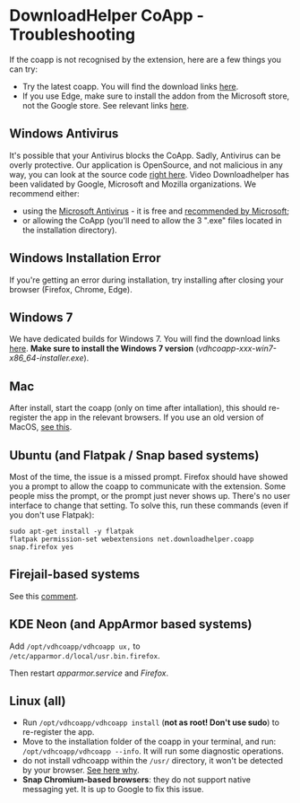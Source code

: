 # DownloadHelper CoApp - Troubleshooting

If the coapp is not recognised by the extension, here are a few things you can try:

- Try the latest coapp. You will find the download links [here](https://www.downloadhelper.net/install-coapp-v2).
- If you use Edge, make sure to install the addon from the Microsoft store, not the Google store. See relevant links [here](https://www.downloadhelper.net/install).

## Windows Antivirus

It's possible that your Antivirus blocks the CoApp. Sadly, Antivirus can be overly protective. Our application is OpenSource, and not malicious in any way, you can look at the source code [right here](https://github.com/aclap-dev/vdhcoapp). Video Downloadhelper has been validated by Google, Microsoft and Mozilla organizations. We recommend either:

- using the [Microsoft Antivirus](https://www.microsoft.com/en-us/windows/comprehensive-security) - it is free and [recommended by Microsoft](https://learn.microsoft.com/en-us/microsoft-365/security/defender-endpoint/why-use-microsoft-defender-antivirus?view=o365-worldwide);
- or allowing the CoApp (you'll need to allow the 3 ".exe" files located in the installation directory).

## Windows Installation Error

If you're getting an error during installation, try installing after closing your browser (Firefox, Chrome, Edge).

## Windows 7

We have dedicated builds for Windows 7. You will find the download links [here](https://www.downloadhelper.net/install-coapp-v2). **Make sure to install the Windows 7 version** (_vdhcoapp-xxx-win7-x86_64-installer.exe_).

## Mac

After install, start the coapp (only on time after intallation), this should re-register the app in the relevant browsers.
If you use an old version of MacOS, [see this](https://github.com/aclap-dev/vdhcoapp/issues/190).

## Ubuntu (and Flatpak / Snap based systems)

Most of the time, the issue is a missed prompt. Firefox should have showed you a prompt to allow the coapp to communicate with the extension. Some people miss the prompt, or the prompt just never shows up. There's no user interface to change that setting. To solve this, run these commands (even if you don't use Flatpak):

```
sudo apt-get install -y flatpak
flatpak permission-set webextensions net.downloadhelper.coapp snap.firefox yes
```

## Firejail-based systems

See this [comment](https://github.com/aclap-dev/vdhcoapp/issues/189#issuecomment-1888447688).

## KDE Neon (and AppArmor based systems)

Add `/opt/vdhcoapp/vdhcoapp ux,` to `/etc/apparmor.d/local/usr.bin.firefox`.

Then restart *apparmor.service* and *Firefox*.

## Linux (all)

- Run `/opt/vdhcoapp/vdhcoapp install` (**not as root! Don't use sudo**) to re-register the app.
- Move to the installation folder of the coapp in your terminal, and run: `/opt/vdhcoapp/vdhcoapp --info`. It will run some diagnostic operations.
- do not install vdhcoapp within the `/usr/` directory, it won't be detected by your browser. [See here why](https://github.com/aclap-dev/vdhcoapp/issues/160#issuecomment-1780765719).
- **Snap Chromium-based browsers**: they do not support native messaging yet. It is up to Google to fix this issue.
